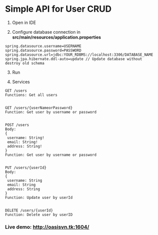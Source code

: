 # Simple API for User CRUD
 
1. Open in IDE

2. Configure database connection in **src/main/resources/application.properties**

```
spring.datasource.username=USERNAME
spring.datasource.password=PASSWORD
spring.datasource.url=jdbc:YOUR_RDBMS://localhost:3306/DATABASE_NAME
spring.jpa.hibernate.ddl-auto=update // Update database without destroy old schema
```

3. Run


4. Services

```
GET /users 
Functions: Get all users


GET /users/{userNameorPassword}
Function: Get user by username or password


POST /users
Body:
{
 username: String!
 email: String!
 address: String!
}
Function: Get user by username or password


PUT /users/{userId}
Body:
{
 username: String
 email: String
 address: String
}
Function: Update user by userId


DELETE /users/{userId}
Function: Delete user by userID
```

### Live demo: http://oasisvn.tk:1604/
